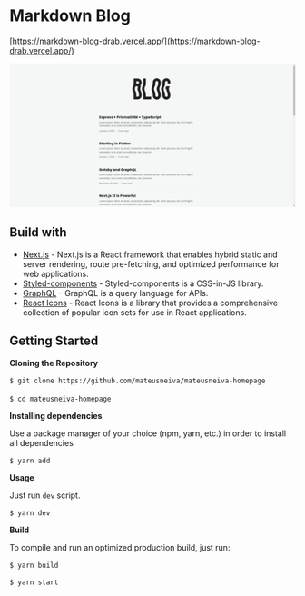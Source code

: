 # Markdown Blog

[https://markdown-blog-drab.vercel.app/](https://markdown-blog-drab.vercel.app/)

![Website Screenshots](https://github.com/mateusneiva/markdown-blog/blob/main/.github/screenshot.png)

## Build with

- [Next.js](https://nextjs.org/) -
  Next.js is a React framework that enables hybrid static and server rendering, route pre-fetching, and optimized performance for web applications.
- [Styled-components](https://styled-components.com/) - Styled-components is a CSS-in-JS library.
- [GraphQL](https://styled-components.com/) - GraphQL is a query language for APIs.
- [React Icons](https://react-icons.github.io/react-icons/) - React Icons is a library that provides a comprehensive collection of popular icon sets for use in React applications.

## Getting Started

**Cloning the Repository**

```
$ git clone https://github.com/mateusneiva/mateusneiva-homepage

$ cd mateusneiva-homepage
```

**Installing dependencies**

Use a package manager of your choice (npm, yarn, etc.) in order to install all dependencies

```
$ yarn add
```

**Usage**

Just run `dev` script.

```
$ yarn dev
```

**Build**

To compile and run an optimized production build, just run:

```
$ yarn build
```

```
$ yarn start
```
